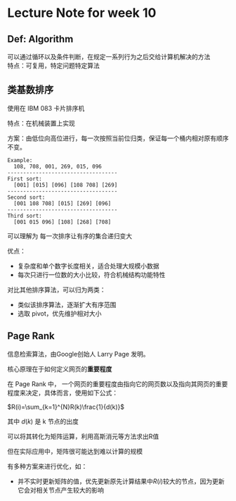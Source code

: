 # Lecture Note for week 10
## Def: Algorithm

可以通过循环以及条件判断，在规定一系列行为之后交给计算机解决的方法  
特点：可复用，特定问题特定算法  

## 类基数排序
使用在 IBM 083 卡片排序机  

特点：在机械装置上实现  

方案：由低位向高位进行，每一次按照当前位归类，保证每一个桶内相对原有顺序不变。
```
Example:  
  108, 708, 001, 269, 015, 096
-----------------------------------
First sort:
  [001] [015] [096] [108 708] [269]
-----------------------------------
Second sort:
  [001 108 708] [015] [269] [096]
-----------------------------------
Third sort:
  [001 015 096] [108] [268] [708]
```
可以理解为 每一次排序让有序的集合递归变大  

优点：
 - 复杂度和单个数字长度相关，适合处理大规模小数据
 - 每次只进行一位数的大小比较，符合机械结构功能特性

对比其他排序算法，可以归为两类：
 - 类似该排序算法，逐渐扩大有序范围
 - 选取 pivot，优先维护相对大小

## Page Rank
信息检索算法，由Google创始人 Larry Page 发明。  

核心原理在于如何定义网页的**重要程度**

在 Page Rank 中， 一个网页的重要程度由指向它的网页数以及指向其网页的重要程度来决定，具体而言，使用如下公式：

$R(i)=\sum_{k=1}^{N}R(k)\frac{1}{d(k)}$

其中 $d(k)$ 是 k 节点的出度  

可以将其转化为矩阵运算，利用高斯消元等方法求出R值  

但在实际应用中，矩阵很可能达到难以计算的规模

有多种方案来进行优化，如：
- 并不实时更新矩阵的值，优先更新原先计算结果中$R(i)$较大的节点，因为更新它会对相关节点产生较大的影响



